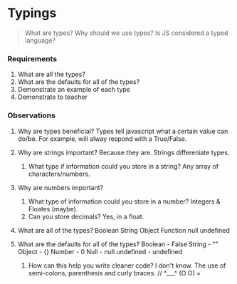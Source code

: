 # Typings

> What are types? Why should we use types? Is JS considered a typed language?

### Requirements

1. What are all the types?
2. What are the defaults for all of the types?
3. Demonstrate an example of each type
4. Demonstrate to teacher


### Observations

1. Why are types beneficial?
    Types tell javascript what a certain value can do/be. For example, will alway respond with a True/False.

2. Why are strings important?
    Because they are. Strings differeniate types.

     1. What type if information could you store in a string?
        Any array of characters/numbers.
3. Why are numbers important?

    1. What type of information could you store in a number?
        Integers & Floates (maybe).
    2. Can you store decimals?
        Yes, in a float.
4. What are all of the types?
    Boolean
    String
    Object
    Function
    null
    undefined
5. What are the defaults for all of the types?
    Boolean - False
    String - ""
    Object - {}
    Number - 0 
    Null - null
    undefined - undefined


    1. How can this help you write cleaner code?
    I don't know. The use of semi-colons, parenthesis and curly braces. 
//
^___^
(O O)
  =    
      


